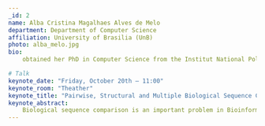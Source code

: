 ```yaml
---
_id: 2
name: Alba Cristina Magalhaes Alves de Melo
department: Department of Computer Science
affiliation: University of Brasilia (UnB)
photo: alba_melo.jpg
bio:
    obtained her PhD in Computer Science from the Institut National Polytechnique de Grenoble (INPG), France, in 1996. Since 1997, she works at the Department of Computer Science at the University of Brasilia, Brazil, where she is Full Professor. Prof. Melo is IEEE Senior Member, Latin America Coordinator of the IEEE Technical Community of Parallel Processing (TCPP), Member of the BRICS (Brazil, Russia, India, China and South Africa) Working Group on High Performance Computing, Brazilian CNPq Researcher level 1C and Member of the Council of the Brazilian Computer Society. Prof. Melo is Associate Editor of many prestigious journals such as IEEE Transactions on Computers, Journal of Parallel and Distributed Computing and Future Generation Computer Systems. She has also served as Program Committee Member in many prestigious conferences such as IPDPS, Supercomputing, ICPP, ICS, Euro-Par, CCGrid, Cluster, ISC, SBAC-PAD and HiPC. Her research interests are high performance computing, bioinformatics and cloud computing.

# Talk
keynote_date: "Friday, October 20th — 11:00"
keynote_room: "Theather"
keynote_title: "Pairwise, Structural and Multiple Biological Sequence Comparison in HPC Platforms: the Quest for the Optimal Solution"
keynote_abstract:
    Biological sequence comparison is an important problem in Bioinformatics and its goal is to define how similar the sequences are, producing a score, and highlighting their similarities, producing an alignment. There are many ways to compare biological sequences and all of them require high performance computing solutions, when the optimal solution is needed. In this talk, we will deal with three types of sequence comparison. First, we discuss pairwise sequence comparison, which is often solved with dynamic programming using variants of the Smith-Waterman algorithm, producing the optimal solution with time complexity O(n^2), where n is the length of the sequences. We present our MASA tools, which can be used in CPU or GPU to pairwise compare long DNA sequences. The last version of MASA for GPUs (MASA-CUDAlign-MultiBP) attained the best performance in the literature in 2021. Then, we examine the structural RNA alignment problem, that is also solved with dynamic programming, using the Sankoff algorithm, with time complexity O(n^6). We present our CUDA-Sankoff tool and show that it has very good speedups. Next, we discuss the multiple sequence alignment (MSA) problem, which is proven NP-Complete. We present our PA-Star CPU-based tool, which executes a variant of the A-Star algorithm to compute the optimal MSA. We show that PA-Star is able to compare multiple sequences in reduced time, when compared to the literature. At the end of the talk, we will do a covid-19 case study, showing how our three tools are used to compare SARS-CoV-2 sequences.
---
```

